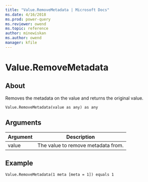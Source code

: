 ```yaml
---
title: "Value.RemoveMetadata | Microsoft Docs"
ms.date: 4/16/2018
ms.prod: power-query
ms.reviewer: owend
ms.topic: reference
author: minewiskan
ms.author: owend
manager: kfile
---
```

# Value.RemoveMetadata

  
## About  
Removes the metadata on the value and returns the original value.  
  
```  
Value.RemoveMetadata(value as any) as any  
```  
  
## Arguments  
  
|Argument|Description|  
|------------|---------------|  
|value|The value to remove metadata from.|  
  
## Example  
  
```  
Value.RemoveMetadata(1 meta [meta = 1]) equals 1  
```  
